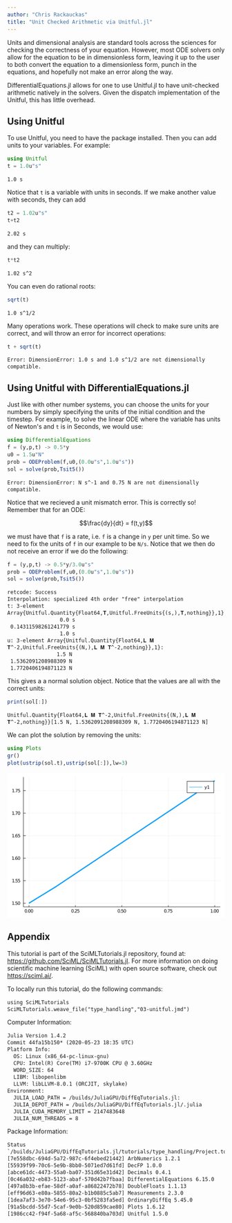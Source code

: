 ```yaml
---
author: "Chris Rackauckas"
title: "Unit Checked Arithmetic via Unitful.jl"
---
```



Units and dimensional analysis are standard tools across the sciences for checking the correctness of your equation. However, most ODE solvers only allow for the equation to be in dimensionless form, leaving it up to the user to both convert the equation to a dimensionless form, punch in the equations, and hopefully not make an error along the way.

DifferentialEquations.jl allows for one to use Unitful.jl to have unit-checked arithmetic natively in the solvers. Given the dispatch implementation of the Unitful, this has little overhead.

## Using Unitful

To use Unitful, you need to have the package installed. Then you can add units to your variables. For example:

```julia
using Unitful
t = 1.0u"s"
```

```
1.0 s
```





Notice that `t` is a variable with units in seconds. If we make another value with seconds, they can add

```julia
t2 = 1.02u"s"
t+t2
```

```
2.02 s
```





and they can multiply:

```julia
t*t2
```

```
1.02 s^2
```





You can even do rational roots:

```julia
sqrt(t)
```

```
1.0 s^1/2
```





Many operations work. These operations will check to make sure units are correct, and will throw an error for incorrect operations:

```julia
t + sqrt(t)
```

```
Error: DimensionError: 1.0 s and 1.0 s^1/2 are not dimensionally compatible.
```





## Using Unitful with DifferentialEquations.jl

Just like with other number systems, you can choose the units for your numbers by simply specifying the units of the initial condition and the timestep. For example, to solve the linear ODE where the variable has units of Newton's and `t` is in Seconds, we would use:

```julia
using DifferentialEquations
f = (y,p,t) -> 0.5*y
u0 = 1.5u"N"
prob = ODEProblem(f,u0,(0.0u"s",1.0u"s"))
sol = solve(prob,Tsit5())
```

```
Error: DimensionError: N s^-1 and 0.75 N are not dimensionally compatible.
```





Notice that we recieved a unit mismatch error. This is correctly so! Remember that for an ODE:

$$\frac{dy}{dt} = f(t,y)$$

we must have that `f` is a rate, i.e. `f` is a change in `y` per unit time. So we need to fix the units of `f` in our example to be `N/s`. Notice that we then do not receive an error if we do the following:

```julia
f = (y,p,t) -> 0.5*y/3.0u"s"
prob = ODEProblem(f,u0,(0.0u"s",1.0u"s"))
sol = solve(prob,Tsit5())
```

```
retcode: Success
Interpolation: specialized 4th order "free" interpolation
t: 3-element Array{Unitful.Quantity{Float64,𝐓,Unitful.FreeUnits{(s,),𝐓,nothing}},1}:
                 0.0 s
 0.14311598261241779 s
                 1.0 s
u: 3-element Array{Unitful.Quantity{Float64,𝐋 𝐌 𝐓^-2,Unitful.FreeUnits{(N,),𝐋 𝐌 𝐓^-2,nothing}},1}:
                1.5 N
 1.5362091208988309 N
 1.7720406194871123 N
```





This gives a a normal solution object. Notice that the values are all with the correct units:

```julia
print(sol[:])
```

```
Unitful.Quantity{Float64,𝐋 𝐌 𝐓^-2,Unitful.FreeUnits{(N,),𝐋 𝐌 𝐓^-2,nothing}}[1.5 N, 1.5362091208988309 N, 1.7720406194871123 N]
```





We can plot the solution by removing the units:

```julia
using Plots
gr()
plot(ustrip(sol.t),ustrip(sol[:]),lw=3)
```

![](figures/03-unitful_9_1.png)


## Appendix

 This tutorial is part of the SciMLTutorials.jl repository, found at: <https://github.com/SciML/SciMLTutorials.jl>.
 For more information on doing scientific machine learning (SciML) with open source software, check out <https://sciml.ai/>.

To locally run this tutorial, do the following commands:
```
using SciMLTutorials
SciMLTutorials.weave_file("type_handling","03-unitful.jmd")
```

Computer Information:
```
Julia Version 1.4.2
Commit 44fa15b150* (2020-05-23 18:35 UTC)
Platform Info:
  OS: Linux (x86_64-pc-linux-gnu)
  CPU: Intel(R) Core(TM) i7-9700K CPU @ 3.60GHz
  WORD_SIZE: 64
  LIBM: libopenlibm
  LLVM: libLLVM-8.0.1 (ORCJIT, skylake)
Environment:
  JULIA_LOAD_PATH = /builds/JuliaGPU/DiffEqTutorials.jl:
  JULIA_DEPOT_PATH = /builds/JuliaGPU/DiffEqTutorials.jl/.julia
  JULIA_CUDA_MEMORY_LIMIT = 2147483648
  JULIA_NUM_THREADS = 8

```

Package Information:

```
Status `/builds/JuliaGPU/DiffEqTutorials.jl/tutorials/type_handling/Project.toml`
[7e558dbc-694d-5a72-987c-6f4ebed21442] ArbNumerics 1.2.1
[55939f99-70c6-5e9b-8bb0-5071ed7d61fd] DecFP 1.0.0
[abce61dc-4473-55a0-ba07-351d65e31d42] Decimals 0.4.1
[0c46a032-eb83-5123-abaf-570d42b7fbaa] DifferentialEquations 6.15.0
[497a8b3b-efae-58df-a0af-a86822472b78] DoubleFloats 1.1.13
[eff96d63-e80a-5855-80a2-b1b0885c5ab7] Measurements 2.3.0
[1dea7af3-3e70-54e6-95c3-0bf5283fa5ed] OrdinaryDiffEq 5.45.0
[91a5bcdd-55d7-5caf-9e0b-520d859cae80] Plots 1.6.12
[1986cc42-f94f-5a68-af5c-568840ba703d] Unitful 1.5.0
```
